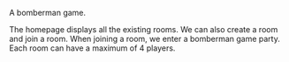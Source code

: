 A bomberman game.

The homepage displays all the existing rooms. We can also create a room and join a room.
When joining a room, we enter a bomberman game party. Each room can have a maximum of 4 players.
